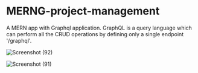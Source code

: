 # MERNG-project-management
A MERN app with Graphql application. 
GraphQL is a query language which can perform all the CRUD operations by defining only a single endpoint '/graphql'.


![Screenshot (92)](https://user-images.githubusercontent.com/71880450/179359292-6475f78e-cedf-46b8-9c8c-124a7df14874.png)


![Screenshot (91)](https://user-images.githubusercontent.com/71880450/179359295-ce0af4c6-fdce-494a-84c8-b2060b58f7c0.png)
